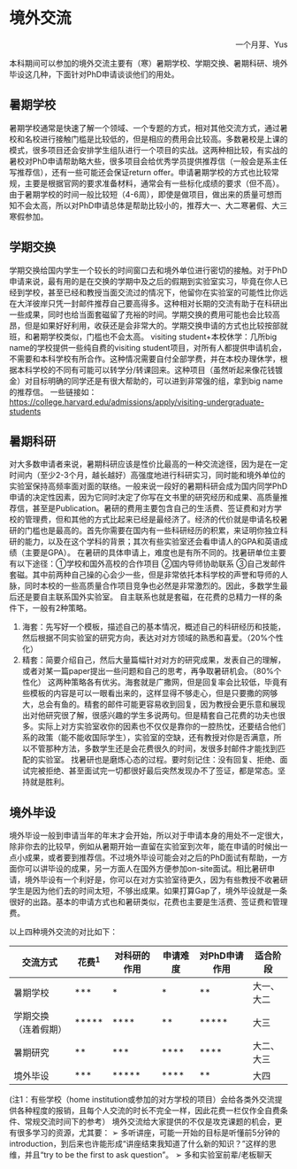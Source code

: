 
# **境外交流**

<p align="right">一个月芽、Yus</p>

本科期间可以参加的境外交流主要有（寒）暑期学校、学期交换、暑期科研、境外毕设这几种，下面针对PhD申请谈谈他们的用处。

## **暑期学校**

暑期学校通常是快速了解一个领域、一个专题的方式，相对其他交流方式，通过暑校和名校进行接触门槛是比较低的，但是相应的费用会比较高。多数暑校是上课的模式，很多项目还会安排学生组队进行一个项目的实战。这两种相比较，有实战的暑校对PhD申请帮助略大些，很多项目会给优秀学员提供推荐信（一般会是系主任写推荐信），还有一些可能还会保证return offer。申请暑期学校的方式也比较常规，主要是根据官网的要求准备材料，通常会有一些标化成绩的要求（但不高）。由于暑期学校的时间一般比较短（4-6周），即使是做项目，做出来的质量可想而知不会太高，所以对PhD申请总体是帮助比较小的，推荐大一、大二寒暑假、大三寒假参加。

## **学期交换**

学期交换给国内学生一个较长的时间窗口去和境外单位进行密切的接触。对于PhD申请来说，最有用的是在交换的学期中及之后的假期到实验室实习，毕竟在你人已经到学校，甚至已经和教授当面交流过的情况下，他留你在实验室的可能性比你远在大洋彼岸只凭一封邮件推荐自己要高得多。这种相对长期的交流有助于在科研出一些成果，同时也给当面套磁留了充裕的时间。学期交换的费用可能也会比较高昂，但是如果好好利用，收获还是会非常大的。学期交换申请的方式也比较按部就班，和暑期学校类似，门槛也不会太高。
visiting student+本校休学：几所big name的学校提供一些纯自费的visiting student项目，对所有人都提供申请机会，不需要和本科学校有所合作。这种情况需要自付全部学费，并在本校办理休学，根据本科学校的不同有可能可以转学分/转课回来。这种项目（虽然听起来像花钱镀金）对目标明确的同学还是有很大帮助的，可以进到非常强的组，拿到big name的推荐信。
一些链接如：https://college.harvard.edu/admissions/apply/visiting-undergraduate-students

## **暑期科研**

对大多数申请者来说，暑期科研应该是性价比最高的一种交流途径，因为是在一定时间内（至少2-3个月，越长越好）高强度地进行科研实习，同时能和境外单位的实验室保持高频率面对面的联络。一般来说一段好的暑期科研会成为国内同学PhD申请的决定性因素，因为它同时决定了你写在文书里的研究经历和成果、高质量推荐信，甚至是Publication。暑研的费用主要包含自己的生活费、签证费和对方学校的管理费，但和其他的方式比起来已经是最经济了。经济的代价就是申请名校暑研的门槛也是最高的。首先你需要在国内有一些科研经历的积累，来证明你独立科研的能力，以及在这个学科的背景；其次有些实验室还会看申请人的GPA和英语成绩（主要是GPA）。
在暑研的具体申请上，难度也是有所不同的。找暑研单位主要有以下途径：①学校和国外高校的合作项目 ②国内导师协助联系 ③自己发邮件套磁。其中前两种自己操的心会少一些，但是非常依托本科学校的声誉和导师的人脉，同时本校的一些高质量合作项目竞争也必然是非常激烈的。因此，多数学生最后还是要自主联系国外实验室。
自主联系也就是套磁，在花费的总精力一样的条件下，一般有2种策略。

1. 海套：先写好一个模板，描述自己的基本情况，概述自己的科研经历和技能，然后根据不同实验室的研究方向，表达对对方领域的熟悉和喜爱。（20%个性化）
2. 精套：简要介绍自己，然后大量篇幅针对对方的研究成果，发表自己的理解，或者对某一篇paper提出一些问题和自己的思考，再争取暑研机会。（80%个性化）
  这两种策略各有优劣。海套就是广撒网，但是回复率会比较低，毕竟有些模板的内容是可以一眼看出来的，这样显得不够走心，但是只要撒的网够大，总会有鱼的。精套的邮件可能更容易收到回复，因为教授会更乐意和展现出对他研究很了解，很感兴趣的学生多说两句。但是精套自己花费的功夫也很多。实际上对方实验室收你的因素也不仅仅是靠你的一腔热忱，还要结合他们系的政策（能不能收国际学生），实验室的空缺，还有教授对你是否满意，所以不管那种方法，多数学生还是会花费很久的时间，发很多封邮件才能找到匹配的实验室。
  找暑研也是磨炼心态的过程。要时刻记住：没有回复、拒绝、面试完被拒绝、甚至面试完一切都很好最后突然发现办不了签证，都是常态。坚持就是胜利。

## **境外毕设**

境外毕设一般到申请当年的年末才会开始，所以对于申请本身的用处不一定很大，除非你去的比较早，例如从暑期开始一直留在实验室到次年，能在申请的时候出一点小成果，或者要到推荐信。不过境外毕设可能会对之后的PhD面试有帮助，一方面你可以讲毕设的成果，另一方面人在国外方便参加on-site面试。相比暑研申请，境外毕设有一个利好是，你可以在对方实验室待更久，因为有些教授不收暑研学生是因为他们去的时间太短，不够出成果。如果打算Gap了，境外毕设就是一条很好的出路。基本的申请方式也和暑研类似，花费也主要是生活费、签证费和管理费。

以上四种境外交流的对比如下：

| 交流方式             | 花费<sup>1</sup> | 对科研的作用 | 申请难度 | 对PhD申请作用 | 适合阶段   |
| -------------------- | ---------------- | ------------ | -------- | ------------- | ---------- |
| 暑期学校             | ***              | *            | *        | **            | 大一、大二 |
| 学期交换（连着假期） | \*\****          | **\*\*       | **       | \**\*\*\*     | 大三       |
| 暑期研究             | **               | ***          | **\*\*   | **\*\*        | 大二、大三 |
| 境外毕设             | ***              | **\*\*\*     | **\*\*   | **            | 大四       |

(注1：有些学校（home institution或参加的对方学校的项目）会给各类外交流提供各种程度的报销，且每个人交流的时长不完全一样，因此花费一栏仅作全自费条件、常规交流时间下的参考）
境外交流给大家提供的不仅是攻克课题的机会，更有很多学习的资源，尤其要：
➢ 多听讲座，可能一开始的目标是听懂前5分钟的introduction，到后来也许能形成“讲座结束我知道了什么新的知识？”这样的思维，并且“try to be the first to ask question”。
➢ 多和实验室前辈/老板聊天